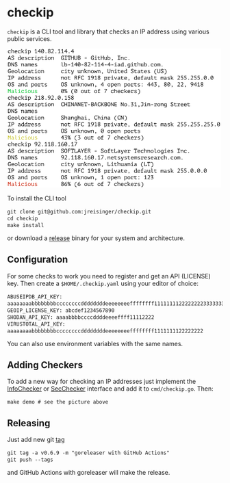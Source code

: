 # checkip

`checkip` is a CLI tool and library that checks an IP address using various
public services.

<img src="checkip.png" width="500">

To install the CLI tool

```
git clone git@github.com:jreisinger/checkip.git
cd checkip
make install
```

or download a [release](https://github.com/jreisinger/checkip/releases)
binary for your system and architecture.

## Configuration

For some checks to work you need to register and get an API (LICENSE) key.
Then create a `$HOME/.checkip.yaml` using your editor of choice:

```
ABUSEIPDB_API_KEY: aaaaaaaabbbbbbbbccccccccddddddddeeeeeeeeffffffff11111111222222223333333344444444
GEOIP_LICENSE_KEY: abcdef1234567890
SHODAN_API_KEY: aaaabbbbccccddddeeeeffff11112222
VIRUSTOTAL_API_KEY: aaaaaaaabbbbbbbbccccccccddddddddeeeeeeeeffffffff1111111122222222
```

You can also use environment variables with the same names.

## Adding Checkers

To add a new way for checking an IP addresses just implement the
[InfoChecker](https://pkg.go.dev/github.com/jreisinger/checkip#InfoChecker)
or [SecChecker](https://pkg.go.dev/github.com/jreisinger/checkip#SecChecker)
interface and add it to `cmd/checkip.go`. Then:

```
make demo # see the picture above
```

## Releasing

Just add new git [tag](https://reisinge.net/notes/prog/git#tags)

```
git tag -a v0.6.9 -m "goreleaser with GitHub Actions"
git push --tags
```

and GitHub Actions with goreleaser will make the release.